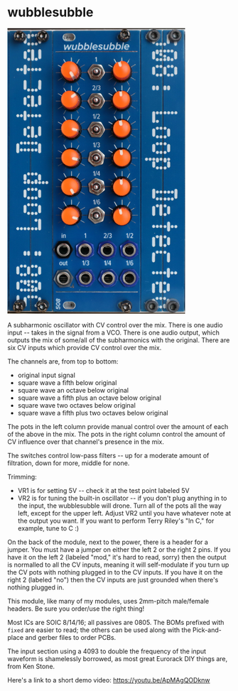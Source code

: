 # wubblesubble

<img src="wubsub.jpg" width=400>

A subharmonic oscillator with CV control over the mix. There is one audio input -- takes in the signal from a VCO. There is one audio output, which outputs the mix of some/all of the subharmonics with the original. There are six CV inputs which provide CV control over the mix. 

The channels are, from top to bottom:
 - original input signal
 - square wave a fifth below original
 - square wave an octave below original
 - square wave a fifth plus an octave below original
 - square wave two octaves below original
 - square wave a fifth plus two octaves below original

The pots in the left column provide manual control over the amount of each of the above in the mix. The pots in the right column control the amount of CV influence over that channel's presence in the mix. 

The switches control low-pass filters -- up for a moderate amount of filtration, down for more, middle for none.

Trimming:
 - VR1 is for setting 5V -- check it at the test point labeled 5V
 - VR2 is for tuning the built-in oscillator -- if you don't plug anything in to the input, the wubblesubble will drone. Turn all of the pots all the way left, except for the upper left. Adjust VR2 until you have whatever note at the output you want. If you want to perform Terry Riley's "In C," for example, tune to C :) 

On the back of the module, next to the power, there is a header for a jumper. You must have a jumper on either the left 2 or the right 2 pins. If you have it on the left 2 (labeled "mod," it's hard to read, sorry) then the output is normalled to all the CV inputs, meaning it will self-modulate if you turn up the CV pots with nothing plugged in to the CV inputs. If you have it on the right 2 (labeled "no") then the CV inputs are just grounded when there's nothing plugged in.

This module, like many of my modules, uses 2mm-pitch male/female headers. Be sure you order/use the right thing!

Most ICs are SOIC 8/14/16; all passives are 0805. The BOMs prefixed with `fixed` are easier to read; the others can be used along with the Pick-and-place and gerber files to order PCBs.

The input section using a 4093 to double the frequency of the input waveform is shamelessly borrowed, as most great Eurorack DIY things are, from Ken Stone. 

Here's a link to a short demo video: https://youtu.be/ApMAgQODknw
